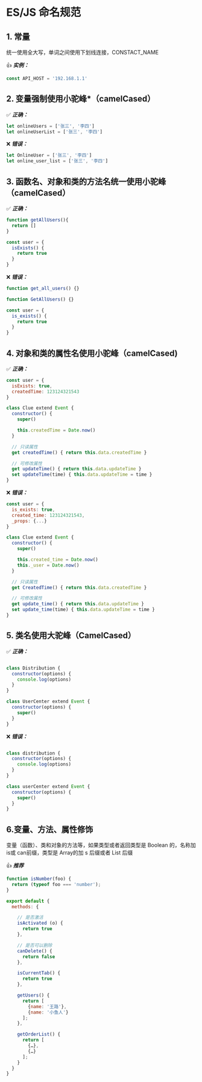 # ES/JS 命名规范

## 1. 常量

统一使用全大写，单词之间使用下划线连接，CONSTACT_NAME

👍 ***实例：***

```javascript
const API_HOST = '192.168.1.1'
```

## 2. 变量强制使用**小驼峰***（camelCased）

✅ ***正确：***

```javascript
let onlineUsers = ['张三', '李四']
let onlineUserList = ['张三', '李四']
```

❌ ***错误：***

```javascript
let OnlineUser = ['张三', '李四']
let online_user_list = ['张三', '李四']
```

## 3. 函数名、对象和类的方法名统一使用小驼峰（camelCased）

✅ ***正确：***

```javascript
function getAllUsers(){
  return []
}

const user = {
  isExists() {
    return true
  }
}
```

❌ ***错误：***

```javascript
function get_all_users() {}

function GetAllUsers() {}

const user = {
  is_exists() {
    return true
  }
}
```

## 4. 对象和类的属性名使用小驼峰（camelCased)

✅ ***正确：***

```javascript
const user = {
  isExists: true,
  createdTime: 123124321543
}

class Clue extend Event {
  constructor() {
    super()

    this.createdTime = Date.now()
  }

  // 只读属性
  get createdTime() { return this.data.createdTime }

  // 可修改属性
  get updateTime() { return this.data.updateTime }
  set updateTime(time) { this.data.updateTime = time }
}
```

❌ ***错误：***

```javascript
const user = {
  is_exists: true,
  created_time: 123124321543,
  _props: {...}
}

class Clue extend Event {
  constructor() {
    super()

    this.created_time = Date.now()
    this._user = Date.now()
  }

  // 只读属性
  get CreatedTime() { return this.data.createdTime }

  // 可修改属性
  get update_time() { return this.data.updateTime }
  set update_time(time) { this.data.updateTime = time }
}
```


## 5. 类名使用大驼峰（CamelCased）

✅ ***正确：***
```javascript

class Distribution {
  constructor(options) {
    console.log(options)
  }
}

class UserCenter extend Event {
  constructor(options) {
    super()
  }
}
```

❌ ***错误：***

```javascript

class distribution {
  constructor(options) {
    console.log(options)
  }
}

class userCenter extend Event {
  constructor(options) {
    super()
  }
}
```

## 6.变量、方法、属性修饰

变量（函数）、类和对象的方法等，如果类型或者返回类型是 Boolean 的，名称加 is或 can前缀，类型是 Array的加 s 后缀或者 List 后缀

👍 ***推荐***

```javascript
function isNumber(foo) {
  return (typeof foo === 'number');
}

export default {
  methods: {

    // 是否激活
    isActivated (o) {
      return true
    },

    // 是否可以删除
    canDelete() {
      return false
    },

    isCurrentTab() {
      return true
    },

    getUsers() {
      return [
        {name: '王路'},
        {name: '小鱼人'}
      ];
    },

    getOrderList() {
      return [
        {…},
        {…}
      ];
    }
  }
}
```